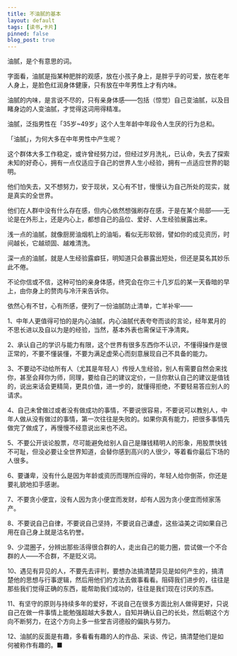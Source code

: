 ```yaml
---
title: 不油腻的基本
layout: default
tags: [读书,卡片]
pinned: false
blog_post: true
---
```



油腻，是个有意思的词。

字面看，油腻是指某种肥胖的观感，放在小孩子身上，是胖乎乎的可爱，放在老年人身上，是脸色红润身体健康，只有放在中年男性上才有内味。

油腻的内味，是言说不尽的，只有亲身体感——包括（惊觉）自己变油腻，以及目睹身边的人变油腻，才觉得这词用得精准。

油腻，泛指男性在「35岁~49岁」这个人生年龄中年段令人生厌的行为总和。

「油腻」，为何大多在中年男性中产生呢？

这个群体大多工作稳定，或许曾经努力过，但经过岁月洗礼，已认命，失去了探索未知的好奇心，拥有一点仅适应于自己的世界人生小经验，拥有一点适应世界的聪明。

他们怕失去，又不想努力，安于现状，又心有不甘，慢慢认为自己所处的现实，就是真实的全世界。

他们在人群中没有什么存在感，但内心依然想强刷存在感，于是在某个局部——无论是在外形上，还是内心上，都想自己的品位、爱好、人生经验展露出来。

浅一点的油腻，就像厨房油烟机上的油垢，看似无形软弱，譬如你的成见资历，时间越长，它越顽固、越难清洗。

深一点的油腻，就是人生经验露癖狂，明知道只会暴露出短处，但还是莫名其妙乐此不倦。

不论你信或不信，这种可怕的亲身体感，终究会在你三十几岁后的某一天昏暗的早上，由你身上的赘肉与冷汗来告诉你。

依然心有不甘，心有所感，便列了一份油腻防止清单，亡羊补牢——

1、中年人更值得可怕的是内心油腻，内心油腻代表夸夸而谈的言论，经年累月的不思长进以及自以为是的经验，当然，基本外表也需保证干净清爽。

2、承认自己的学识与能力有限，这个世界有很多东西你不认识，不懂得操作是很正常的，不要不懂装懂，不要为满足虚荣心而刻意展现自己不具备的能力。

3、不要动不动给所有人（尤其是年轻人）传授人生经验，别人有需要自然会来找你，甚至会拜你为师，同理，要给自己的建议定价，一旦你默认自己的建议是值钱的，说出来话会更精简，更具价值，进一步的，就懂得拒绝，不要轻易答应别人的请求。

4、自己未曾做过或者没有做成功的事情，不要说很容易，不要说可以教别人，中年人做从没有做过的事情，第一次往往是失败的。如果你真有能力，把很多事情先做完了做成了，再慢慢不经意说出来也不迟。

5、不要公开谈论股票，尽可能避免给别人自己是赚钱精明人的形象，用股票快钱不可耻，但没必要让全世界知道，会替你感到高兴的人很少，等着看你最后下场的人很多。

6、要谦卑，没有什么是因为年龄或资历而理所应得的，年轻人给你倒茶，你还是要礼貌地扣手感谢。

7、不要贪小便宜，没有人因为贪小便宜而发财，却有人因为贪小便宜而倾家荡产。

8、不要说自己自律，不要说自己坚持，不要说自己谦虚，这些溢美之词如果自己用在自己身上就是沽名钓誉。

9、少混圈子，分辨出那些活得很合群的人，走出自己的能力圈，尝试做一个不合群的人——不合群，不是贬义词。

10、遇见有异见的人，不要先去评判，要想办法搞清楚异见是如何产生的，搞清楚他的思想与行事逻辑，然后用他们的方法去做事看看。阻碍我们进步的，往往是那些我们觉得正确的东西，能帮助我们成功的，往往是我们现在讨厌的东西。

11、有坚守的原则与持续多年的爱好，不说自己在很多方面比别人做得更好，只说自己在做一件事情上能勉强超越大多数人，自知并确认自己的长处，然后朝这个方向不断努力，在这个方向上多一些堂吉诃德般的偏执与努力。

12、油腻的反面是有趣，多看看有趣的人的作品、采谈、传记，搞清楚他们是如何被称作有趣的。■